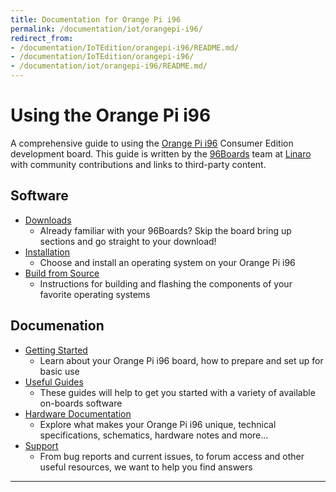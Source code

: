 ```yaml
---
title: Documentation for Orange Pi i96
permalink: /documentation/iot/orangepi-i96/
redirect_from:
- /documentation/IoTEdition/orangepi-i96/README.md/
- /documentation/IoTEdition/orangepi-i96/
- /documentation/iot/orangepi-i96/README.md/
---
```

# Using the Orange Pi i96

A comprehensive guide to using the [Orange Pi i96](https://www.96boards.org/product/orangepi-i96/) Consumer Edition development board. This guide is written by the [96Boards](https://www.96boards.org) team at [Linaro](http://www.linaro.org) with community contributions and links to third-party content.

## Software

- [Downloads](downloads/)
   - Already familiar with your 96Boards? Skip the board bring up sections and go straight to your download!
- [Installation](installation/)
   - Choose and install an operating system on your Orange Pi i96
- [Build from Source](build/)
   - Instructions for building and flashing the components of your favorite operating systems

## Documenation

- [Getting Started](getting-started/)
   - Learn about your Orange Pi i96 board, how to prepare and set up for basic use
- [Useful Guides](guides/)
   - These guides will help to get you started with a variety of available on-boards software
- [Hardware Documentation](hardware-docs/)
   - Explore what makes your Orange Pi i96 unique, technical specifications, schematics, hardware notes and more...
- [Support](support/)
   - From bug reports and current issues, to forum access and other useful resources, we want to help you find answers

***
